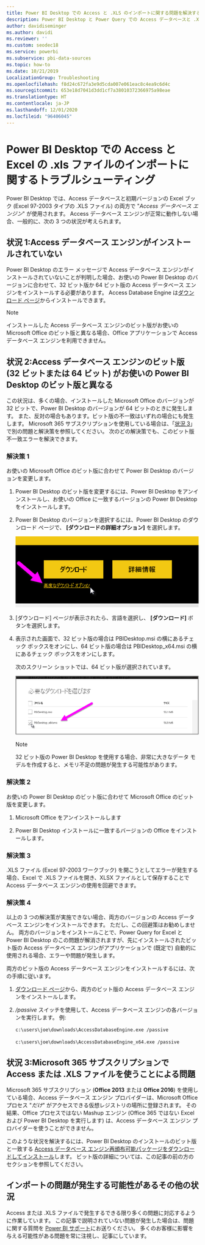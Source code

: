 ```yaml
---
title: Power BI Desktop での Access と .XLS のインポートに関する問題を解決する
description: Power BI Desktop と Power Query での Access データベースと .XLS スプレッドシートのインポート問題を解決する
author: davidiseminger
ms.author: davidi
ms.reviewer: ''
ms.custom: seodec18
ms.service: powerbi
ms.subservice: pbi-data-sources
ms.topic: how-to
ms.date: 10/21/2019
LocalizationGroup: Troubleshooting
ms.openlocfilehash: f8d24c672fa3e9d5cda007e061eac8c4ea9c6d4c
ms.sourcegitcommit: 653e18d7041d3dd1cf7a38010372366975a98eae
ms.translationtype: HT
ms.contentlocale: ja-JP
ms.lasthandoff: 12/01/2020
ms.locfileid: "96406045"
---
```

# <a name="troubleshoot-importing-access-and-excel-xls-files-in-power-bi-desktop"></a>Power BI Desktop での Access と Excel の .xls ファイルのインポートに関するトラブルシューティング

Power BI Desktop では、Access データベースと初期バージョンの Excel ブック (Excel 97-2003 タイプの .XLS ファイル) の両方で "*Access データベース エンジン*" が使用されます。 Access データベース エンジンが正常に動作しない場合、一般的に、次の 3 つの状況が考えられます。

## <a name="situation-1-no-access-database-engine-is-installed"></a>状況 1:Access データベース エンジンがインストールされていない

Power BI Desktop のエラー メッセージで Access データベース エンジンがインストールされていないことが判明した場合、お使いの Power BI Desktop のバージョンに合わせて、32 ビット版か 64 ビット版の Access データベース エンジンをインストールする必要があります。 Access Database Engine は[ダウンロード ページ](https://www.microsoft.com/download/details.aspx?id=13255)からインストールできます。

>[!NOTE]
>インストールした Access データベース エンジンのビット版がお使いの Microsoft Office のビット版と異なる場合、Office アプリケーションで Access データベース エンジンを利用できません。

## <a name="situation-2-the-access-database-engine-bit-version-32-bit-or-64-bit-is-different-from-your-power-bi-desktop-bit-version"></a>状況 2:Access データベース エンジンのビット版 (32 ビットまたは 64 ビット) がお使いの Power BI Desktop のビット版と異なる

この状況は、多くの場合、インストールした Microsoft Office のバージョンが 32 ビットで、Power BI Desktop のバージョンが 64 ビットのときに発生します。 また、反対の場合もあります。ビット版の不一致はいずれの場合にも発生します。 Microsoft 365 サブスクリプションを使用している場合は、「[状況 3](#situation-3-trouble-using-access-or-xls-files-with-a-microsoft-365-subscription)」で別の問題と解決策を参照してください。 次のどの解決策でも、このビット版不一致エラーを解決できます。

### <a name="solution-1"></a>解決策 1

お使いの Microsoft Office のビット版に合わせて Power BI Desktop のバージョンを変更します。 

1. Power BI Desktop のビット版を変更するには、Power BI Desktop をアンインストールし、お使いの Office に一致するバージョンの Power BI Desktop をインストールします。 

1. Power BI Desktop のバージョンを選択するには、Power BI Desktop のダウンロード ページで、 **[ダウンロードの詳細オプション]** を選択します。
   
   ![Power BI Desktop ダウンロード ページのダウンロードの詳細オプション](media/desktop-access-database-errors/desktop-access-errors-1.png)
   
1. [ダウンロード] ページが表示されたら、言語を選択し、 **[ダウンロード]** ボタンを選択します。 
 
1. 表示された画面で、32 ビット版の場合は PBIDesktop.msi の横にあるチェック ボックスをオンにし、64 ビット版の場合は PBIDesktop_x64.msi の横にあるチェック ボックスをオンにします。 

   次のスクリーン ショットでは、64 ビット版が選択されています。
   
   ![Power BI Desktop のダウンロードの種類を選択する](media/desktop-access-database-errors/desktop-access-errors-2.png)
   
   >[!NOTE]
   >32 ビット版の Power BI Desktop を使用する場合、非常に大きなデータ モデルを作成すると、メモリ不足の問題が発生する可能性があります。

### <a name="solution-2"></a>解決策 2

お使いの Power BI Desktop のビット版に合わせて Microsoft Office のビット版を変更します。

1. Microsoft Office をアンインストールします

2. Power BI Desktop インストールに一致するバージョンの Office をインストールします。

### <a name="solution-3"></a>解決策 3

.XLS ファイル (Excel 97-2003 ワークブック) を開こうとしてエラーが発生する場合、Excel で .XLS ファイルを開き、XLSX ファイルとして保存することで Access データベース エンジンの使用を回避できます。

### <a name="solution-4"></a>解決策 4

以上の 3 つの解決策が実施できない場合、両方のバージョンの Access データベース エンジンをインストールできます。 ただし、この回避策はお勧めしません。 両方のバージョンをインストールことで、Power Query for Excel と Power BI Desktop のこの問題が解消されますが、先にインストールされたビット版の Access データベース エンジンがアプリケーションで (既定で) 自動的に使用される場合、エラーや問題が発生します。 

両方のビット版の Access データベース エンジンをインストールするには、次の手順に従います。

1. [ダウンロード ページ](https://www.microsoft.com/download/details.aspx?id=13255)から、両方のビット版の Access データベース エンジンをインストールします。 

1. */passive* スイッチを使用して、Access データベース エンジンの各バージョンを実行します。 例:

   ```console
   c:\users\joe\downloads\AccessDatabaseEngine.exe /passive

   c:\users\joe\downloads\AccessDatabaseEngine_x64.exe /passive
   ```

## <a name="situation-3-trouble-using-access-or-xls-files-with-a-microsoft-365-subscription"></a>状況 3:Microsoft 365 サブスクリプションで Access または .XLS ファイルを使うことによる問題

Microsoft 365 サブスクリプション (**Office 2013** または **Office 2016**) を使用している場合、Access データベース エンジン プロバイダーは、Microsoft Office プロセス "*だけ*" がアクセスできる仮想レジストリの場所に登録されます。 その結果、Office プロセスではない Mashup エンジン (Office 365 ではない Excel および Power BI Desktop を実行します) は、Access データベース エンジン プロバイダーを使うことができません。

このような状況を解決するには、Power BI Desktop のインストールのビット版と一致する [Access データベース エンジン再頒布可能パッケージをダウンロードしてインストール](https://www.microsoft.com/download/details.aspx?id=13255)します。 ビット版の詳細については、この記事の前の方のセクションを参照してください。

## <a name="other-situations-that-can-cause-import-issues"></a>インポートの問題が発生する可能性があるその他の状況

Access または .XLS ファイルで発生するできる限り多くの問題に対応するように作業しています。 この記事で説明されていない問題が発生した場合は、問題に関する質問を [Power BI サポート](https://powerbi.microsoft.com/support/)にお送りください。 多くのお客様に影響を与える可能性がある問題を常に注視し、記事にしています。

